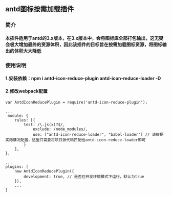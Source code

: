 ## antd图标按需加载插件

### 简介
#### 本插件适用于antd的3.x版本，在3.x版本中，会将图标库全部打包输出，这无疑会极大增加最终的资源体积，因此该插件的目标旨在按需加载图标资源，将图标输出的体积大大降低

### 使用说明
#### 1.安装依赖：npm i antd-icon-reduce-plugin antd-icon-reduce-loader -D
#### 2.修改webpack配置
```
var AntdIconReducePlugin = require('antd-icon-reduce-plugin');

...
 module: {
    rules: [{
        test: /\.js(x)?$/,
            exclude: /node_modules/,
            use: ["antd-icon-reduce-loader", "babel-loader"] // 请根据实际情况配置，这里只需要将项目源代码匹配给antd-icon-reduce-loader即可
        }
    ],
},

...
plugins: [
    new AntdIconReducePlugin({
    	development: true, // 是否在开发环境模式下运行，默认为true
    }),
    ...
]
```
